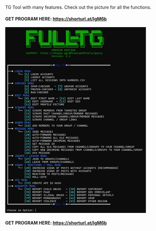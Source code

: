 TG Tool with many features. Check out the picture for all the functions.

#### GET PROGRAM HERE: https://shorturl.at/IgM6b

<img src='UI1.png' width='450'>

#### GET PROGRAM HERE: https://shorturl.at/IgM6b
